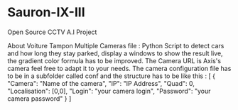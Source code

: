 # Sauron-IX-III
Open Source CCTV A.I Project

About Voiture Tampon Multiple Cameras file :
Python Script to detect cars and how long they stay parked, display a windows to show the result live, the gradient color formula has to be improved.
The Camera URL is Axis's camera feel free to adapt it to your needs.
The camera configuration file has to be in a subfolder called conf and the structure has to be like this :
[
  {
    "Camera": "Name of the camera",
    "IP": "IP Address",
    "Quad": 0,
    "Localisation": [0,0],
    "Login": "your camera login",
    "Password": "your camera password"
  }
]

